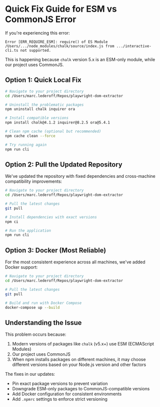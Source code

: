 # Quick Fix Guide for ESM vs CommonJS Error

If you're experiencing this error:

```
Error [ERR_REQUIRE_ESM]: require() of ES Module /Users/.../node_modules/chalk/source/index.js from .../interactive-cli.ts not supported.
```

This is happening because `chalk` version 5.x is an ESM-only module, while our project uses CommonJS.

## Option 1: Quick Local Fix

```bash
# Navigate to your project directory
cd /Users/marc.lederoff/Repos/playwright-dom-extractor

# Uninstall the problematic packages
npm uninstall chalk inquirer ora

# Install compatible versions
npm install chalk@4.1.2 inquirer@8.2.5 ora@5.4.1

# Clean npm cache (optional but recommended)
npm cache clean --force

# Try running again
npm run cli
```

## Option 2: Pull the Updated Repository

We've updated the repository with fixed dependencies and cross-machine compatibility improvements:

```bash
# Navigate to your project directory
cd /Users/marc.lederoff/Repos/playwright-dom-extractor

# Pull the latest changes
git pull

# Install dependencies with exact versions
npm ci

# Run the application
npm run cli
```

## Option 3: Docker (Most Reliable)

For the most consistent experience across all machines, we've added Docker support:

```bash
# Navigate to your project directory
cd /Users/marc.lederoff/Repos/playwright-dom-extractor

# Pull the latest changes
git pull

# Build and run with Docker Compose
docker-compose up --build
```

## Understanding the Issue

This problem occurs because:

1. Modern versions of packages like `chalk` (v5.x+) use ESM (ECMAScript Modules)
2. Our project uses CommonJS
3. When npm installs packages on different machines, it may choose different versions based on your Node.js version and other factors

The fixes in our updates:
- Pin exact package versions to prevent variation
- Downgrade ESM-only packages to CommonJS-compatible versions
- Add Docker configuration for consistent environments
- Add `.npmrc` settings to enforce strict versioning 